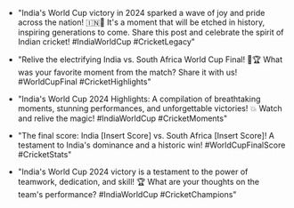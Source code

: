 - "India's World Cup victory in 2024 sparked a wave of joy and pride across the nation! 🇮🇳🎉  It's a moment that will be etched in history, inspiring generations to come. Share this post and celebrate the spirit of Indian cricket! #IndiaWorldCup #CricketLegacy"

- "Relive the electrifying India vs. South Africa World Cup Final! 🏏🏆  What was your favorite moment from the match? Share it with us!  #WorldCupFinal #CricketHighlights"

- "India's World Cup 2024 Highlights: A compilation of breathtaking moments, stunning performances, and unforgettable victories! 💥  Watch and relive the magic!  #IndiaWorldCup #CricketMoments"

- "The final score: India [Insert Score] vs. South Africa [Insert Score]!  A testament to India's dominance and a historic win!  #WorldCupFinalScore #CricketStats"

- "India's World Cup 2024 victory is a testament to the power of teamwork, dedication, and skill! 🏆  What are your thoughts on the team's performance?  #IndiaWorldCup #CricketChampions"